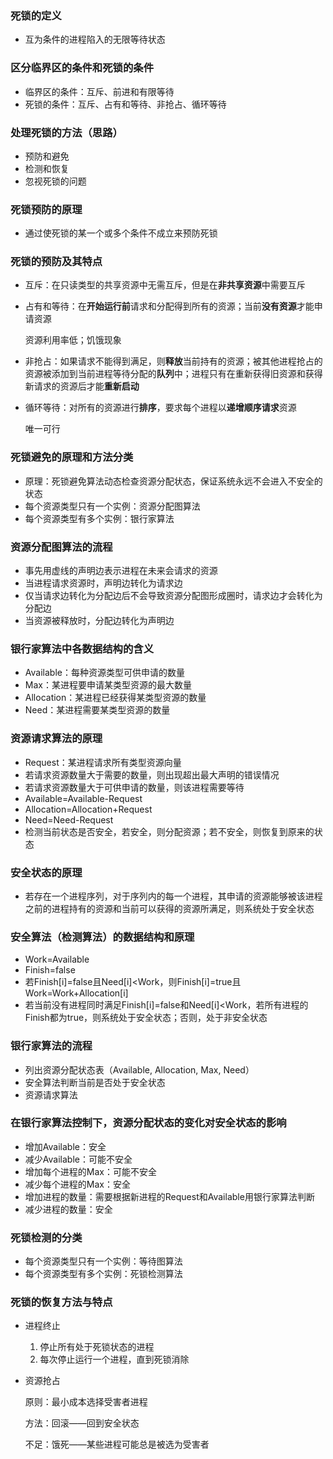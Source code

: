 ### 死锁的定义

- 互为条件的进程陷入的无限等待状态



### 区分临界区的条件和死锁的条件

- 临界区的条件：互斥、前进和有限等待
- 死锁的条件：互斥、占有和等待、非抢占、循环等待



### 处理死锁的方法（思路）

- 预防和避免
- 检测和恢复
- 忽视死锁的问题



### 死锁预防的原理

- 通过使死锁的某一个或多个条件不成立来预防死锁



### 死锁的预防及其特点

- 互斥：在只读类型的共享资源中无需互斥，但是在**非共享资源**中需要互斥

- 占有和等待：在**开始运行前**请求和分配得到所有的资源；当前**没有资源**才能申请资源

  资源利用率低；饥饿现象

- 非抢占：如果请求不能得到满足，则**释放**当前持有的资源；被其他进程抢占的资源被添加到当前进程等待分配的**队列**中；进程只有在重新获得旧资源和获得新请求的资源后才能**重新启动**

- 循环等待：对所有的资源进行**排序**，要求每个进程以**递增顺序请求**资源

  唯一可行



### 死锁避免的原理和方法分类

- 原理：死锁避免算法动态检查资源分配状态，保证系统永远不会进入不安全的状态
- 每个资源类型只有一个实例：资源分配图算法
- 每个资源类型有多个实例：银行家算法



### 资源分配图算法的流程

- 事先用虚线的声明边表示进程在未来会请求的资源
- 当进程请求资源时，声明边转化为请求边
- 仅当请求边转化为分配边后不会导致资源分配图形成圈时，请求边才会转化为分配边
- 当资源被释放时，分配边转化为声明边



### 银行家算法中各数据结构的含义

- Available：每种资源类型可供申请的数量
- Max：某进程要申请某类型资源的最大数量
- Allocation：某进程已经获得某类型资源的数量
- Need：某进程需要某类型资源的数量



### 资源请求算法的原理

- Request：某进程请求所有类型资源向量
- 若请求资源数量大于需要的数量，则出现超出最大声明的错误情况
- 若请求资源数量大于可供申请的数量，则该进程需要等待
- Available=Available-Request
- Allocation=Allocation+Request
- Need=Need-Request
- 检测当前状态是否安全，若安全，则分配资源；若不安全，则恢复到原来的状态



### 安全状态的原理

- 若存在一个进程序列，对于序列内的每一个进程，其申请的资源能够被该进程之前的进程持有的资源和当前可以获得的资源所满足，则系统处于安全状态



### 安全算法（检测算法）的数据结构和原理

- Work=Available
- Finish=false
- 若Finish[i]=false且Need[i]<Work，则Finish[i]=true且Work=Work+Allocation[i]
- 若当前没有进程同时满足Finish[i]=false和Need[i]<Work，若所有进程的Finish都为true，则系统处于安全状态；否则，处于非安全状态



### 银行家算法的流程

- 列出资源分配状态表（Available, Allocation, Max, Need）
- 安全算法判断当前是否处于安全状态
- 资源请求算法



### 在银行家算法控制下，资源分配状态的变化对安全状态的影响

- 增加Available：安全
- 减少Available：可能不安全
- 增加每个进程的Max：可能不安全
- 减少每个进程的Max：安全
- 增加进程的数量：需要根据新进程的Request和Available用银行家算法判断
- 减少进程的数量：安全



### 死锁检测的分类

- 每个资源类型只有一个实例：等待图算法
- 每个资源类型有多个实例：死锁检测算法



### 死锁的恢复方法与特点

- 进程终止

  1. 停止所有处于死锁状态的进程
  2. 每次停止运行一个进程，直到死锁消除

- 资源抢占

  原则：最小成本选择受害者进程

  方法：回滚——回到安全状态

  不足：饿死——某些进程可能总是被选为受害者
